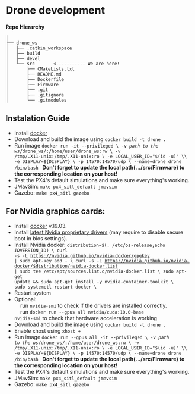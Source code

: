 # Drone development
**Repo Hierarchy**
```
│
├── drone_ws
│   ├── .catkin_workspace
│   ├── build
│   ├── devel
│   └── src       <----------- We are here!
│       ├── CMakeLists.txt 
│       ├── README.md
│       ├── Dockerfile
│       ├── Firmware
│       ├── .git
│       ├── .gitignore
│       └── .gitmodules
```

## Instalation Guide
- Install [docker](https://docs.docker.com/install/linux/docker-ce/ubuntu/)
- Download and build the image using `docker build -t drone .`
- Run image <code>docker run -it --privileged \\
    -v *path to the ws*/drone_ws/:/home/user/drone_ws:rw \\
    -v /tmp/.X11-unix:/tmp/.X11-unix:ro \\
    -e LOCAL_USER_ID="$(id -u)" \\
    -e DISPLAY=${DISPLAY} \\
    -p 14570:14570/udp \\
    --name=drone drone /bin/bash
    </code>
    **Don't forget to update the local path(.../src/Firmware) to the corresponding location on your host!**
- Test the PX4's default simulations and make sure everything's working. 
- JMavSim: `make px4_sitl_default jmavsim`
- Gazebo: `make px4_sitl gazebo`

## For Nvidia graphics cards:
- Install [docker](https://docs.docker.com/install/linux/docker-ce/ubuntu/) v.19.03.
- Install [latest Nvidia proprietary drivers](https://www.nvidia.com/Download/index.aspx) (may require to disable secure boot in bios settings).
- Install Nvidia docker:
    <code>distribution=$(. /etc/os-release;echo $ID$VERSION_ID) \\
    curl -s -L https://nvidia.github.io/nvidia-docker/gpgkey | sudo apt-key add - \\
    curl -s -L https://nvidia.github.io/nvidia-docker/$distribution/nvidia-docker.list | sudo tee /etc/apt/sources.list.d/nvidia-docker.list \\
    sudo apt-get update && sudo apt-get install -y nvidia-container-toolkit \\
    sudo systemctl restart docker \\
    </code>
- Restart system
- Optional:  
        run <code>nvidia-smi</code> to check if the drivers are installed correctly.  
        run <code>docker run --gpus all nvidia/cuda:10.0-base nvidia-smi</code> to check that hardware acceleration is working  
- Download and build the image using `docker build -t drone .`
- Enable xhost using `xhost +`
- Run image <code>docker run --gpus all -it --privileged \\
    -v *path to the ws*/drone_ws/:/home/user/drone_ws:rw \\
    -v /tmp/.X11-unix:/tmp/.X11-unix:ro \\
    -e LOCAL_USER_ID="$(id -u)" \\
    -e DISPLAY=${DISPLAY} \\
    -p 14570:14570/udp \\
    --name=drone drone /bin/bash
    </code>
    **Don't forget to update the local path(.../src/Firmware) to the corresponding location on your host!**
- Test the PX4's default simulations and make sure everything's working. 
- JMavSim: `make px4_sitl_default jmavsim`
- Gazebo: `make px4_sitl gazebo`
